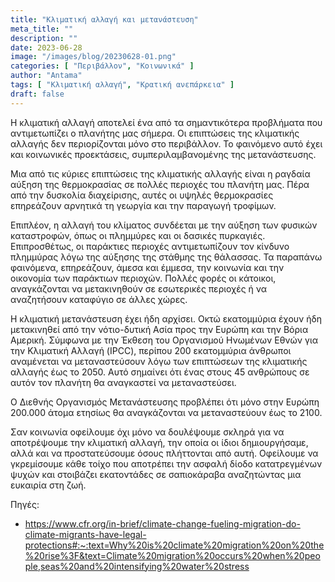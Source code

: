 ```yaml
---
title: "Κλιματική αλλαγή και μετανάστευση"
meta_title: ""
description: ""
date: 2023-06-28
image: "/images/blog/20230628-01.png"
categories: [ "Περιβάλλον", "Κοινωνικά" ]
author: "Antama"
tags: [ "Κλιματική αλλαγή", "Κρατική ανεπάρκεια" ]
draft: false
---
```


Η κλιματική αλλαγή αποτελεί ένα από τα σημαντικότερα προβλήματα που αντιμετωπίζει ο πλανήτης μας σήμερα. Οι επιπτώσεις
της κλιματικής αλλαγής δεν περιορίζονται μόνο στο περιβάλλον.
Το φαινόμενο αυτό έχει και κοινωνικές προεκτάσεις, συμπεριλαμβανομένης της μετανάστευσης.

Μια από τις κύριες επιπτώσεις της κλιματικής αλλαγής είναι η ραγδαία αύξηση της θερμοκρασίας σε πολλές περιοχές του
πλανήτη μας. Πέρα από την δυσκολία διαχείρισης, αυτές οι υψηλές θερμοκρασίες επηρεάζουν αρνητικά τη γεωργία και την
παραγωγή τροφίμων.

Επιπλέον, η αλλαγή του κλίματος συνδέεται με την αύξηση των φυσικών καταστροφών, όπως οι πλημμύρες και οι δασικές
πυρκαγιές. Επιπροσθέτως, οι παράκτιες περιοχές αντιμετωπίζουν τον κίνδυνο πλημμύρας λόγω της αύξησης της στάθμης της
θάλασσας. Τα παραπάνω φαινόμενα, επηρεάζουν, άμεσα και έμμεσα, την κοινωνία και την οικονομία των παράκτιων περιοχών.
Πολλές φορές οι κάτοικοι, αναγκάζονται να μετακινηθούν σε εσωτερικές περιοχές ή να αναζητήσουν καταφύγιο σε άλλες χώρες.

Η κλιματική μετανάστευση έχει ήδη αρχίσει. Οκτώ εκατομμύρια έχουν ήδη μετακινηθεί από την νότιο-δυτική Ασία προς την
Ευρώπη και την Βόρια Αμερική. Σύμφωνα με την Έκθεση του Οργανισμού Ηνωμένων Εθνών για την Κλιματική Αλλαγή (IPCC),
περίπου 200 εκατομμύρια άνθρωποι αναμένεται να μεταναστεύσουν λόγω των επιπτώσεων της κλιματικής αλλαγής έως το 2050.
Αυτό σημαίνει ότι ένας στους 45 ανθρώπους σε αυτόν τον πλανήτη θα αναγκαστεί να μεταναστεύσει.

Ο Διεθνής Οργανισμός Μετανάστευσης προβλέπει ότι μόνο στην Ευρώπη 200.000 άτομα ετησίως θα αναγκάζονται να μεταναστεύουν
έως το 2100.

Σαν κοινωνία οφείλουμε όχι μόνο να δουλέψουμε σκληρά για να αποτρέψουμε την κλιματική αλλαγή, την οποία οι ίδιοι
δημιουργήσαμε, αλλά και να προστατεύσουμε όσους πλήττονται από αυτή.
Οφείλουμε να γκρεμίσουμε κάθε τοίχο που αποτρέπει την ασφαλή δίοδο κατατρεγμένων ψυχών και στοιβάζει εκατοντάδες σε
σαπιοκάραβα αναζητώντας μια ευκαιρία στη ζωή.

Πηγές:

- https://www.cfr.org/in-brief/climate-change-fueling-migration-do-climate-migrants-have-legal-protections#:~:text=Why%20is%20climate%20migration%20on%20the%20rise%3F&text=Climate%20migration%20occurs%20when%20people,seas%20and%20intensifying%20water%20stress
